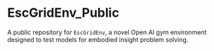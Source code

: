 # EscGridEnv_Public
A public repository for `EscGridEnv`, a novel Open AI gym environment designed to test models for embodied insight problem solving.
